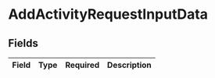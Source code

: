 # AddActivityRequestInputData


## Fields

| Field       | Type        | Required    | Description |
| ----------- | ----------- | ----------- | ----------- |
